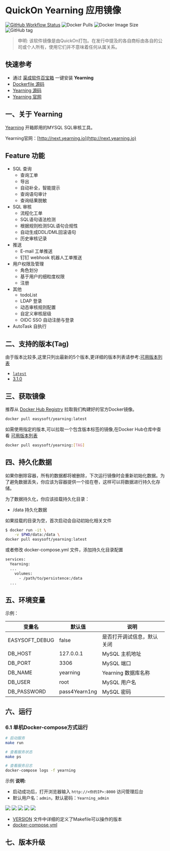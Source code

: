 <!-- 该文档是模板生成，手动修改的内容会被覆盖，详情参见：https://github.com/quicklyon/template-toolkit -->
# QuickOn Yearning 应用镜像

[![GitHub Workflow Status](https://github.com/quicklyon/yearning-docker/actions/workflows/docker.yml/badge.svg)](https://github.com/quicklyon/yearning/actions/workflows/docker.yml)
![Docker Pulls](https://img.shields.io/docker/pulls/easysoft/yearning?style=flat-square)
![Docker Image Size](https://img.shields.io/docker/image-size/easysoft/yearning?style=flat-square)
![GitHub tag](https://img.shields.io/github/v/tag/quicklyon/yearning-docker?style=flat-square)

> 申明: 该软件镜像是由QuickOn打包。在发行中提及的各自商标由各自的公司或个人所有，使用它们并不意味着任何从属关系。

## 快速参考

- 通过 [渠成软件百宝箱](https://www.qucheng.com/app-install/install-yearning-173.html) 一键安装 **Yearning**
- [Dockerfile 源码](https://github.com/quicklyon/yearning-docker)
- [Yearning 源码](https://github.com/cookieY/Yearning)
- [Yearning 官网](http://next.yearning.io)

## 一、关于 Yearning

[Yearning](https://next.yearning.io/) 开箱即用的MYSQL SQL审核工具。

Yearning官网：[http://next.yearning.io](http://next.yearning.io)

## Feature 功能

-   SQL 查询
    -   查询工单
    -   导出
    -   自动补全，智能提示
    -   查询语句审计
    -   查询结果脱敏
-   SQL 审核
    -   流程化工单
    -   SQL语句语法检测
    -   根据规则检测SQL语句合规性
    -   自动生成DDL/DML回滚语句
    -   历史审核记录
-   推送
    -   E-mail 工单推送
    -   钉钉 webhook 机器人工单推送
-   用户权限及管理
    - 角色划分
    - 基于用户的细粒度权限
    - 注册
-   其他
    -   todoList
    -   LDAP 登录
    -   动态审核规则配置
    -   自定义审核层级
    -   OIDC SSO 自动注册与登录
-   AutoTask 自执行

## 二、支持的版本(Tag)

由于版本比较多,这里只列出最新的5个版本,更详细的版本列表请参考:[可用版本列表](https://hub.docker.com/r/easysoft/yearning/tags/)

<!-- 这里是镜像的【Tag】信息，通过命令维护，详情参考：https://github.com/quicklyon/template-toolkit -->

- [`latest`](https://github.com/cookieY/Yearning/releases)
- [3.1.0](https://github.com/cookieY/Yearning/releases/tag/v3.1.0)

## 三、获取镜像

推荐从 [Docker Hub Registry](https://hub.docker.com/r/easysoft/yearning) 拉取我们构建好的官方Docker镜像。

```bash
docker pull easysoft/yearning:latest
```

如需使用指定的版本,可以拉取一个包含版本标签的镜像,在Docker Hub仓库中查看 [可用版本列表](https://hub.docker.com/r/easysoft/yearning/tags/)

```bash
docker pull easysoft/yearning:[TAG]
```

## 四、持久化数据

如果你删除容器，所有的数据都将被删除，下次运行镜像时会重新初始化数据。为了避免数据丢失，你应该为容器提供一个挂在卷，这样可以将数据进行持久化存储。

为了数据持久化，你应该挂载持久化目录：

- /data 持久化数据

如果挂载的目录为空，首次启动会自动初始化相关文件

```bash
$ docker run -it \
    -v $PWD/data:/data \
docker pull easysoft/yearning:latest
```

或者修改 docker-compose.yml 文件，添加持久化目录配置

```bash
services:
  Yearning:
  ...
    volumes:
      - /path/to/persistence:/data
  ...
```

## 五、环境变量

<!-- 这里写应用的【环境变量信息】 -->

示例：

| 变量名           | 默认值        | 说明                             |
| ---------------- | ------------- | -------------------------------- |
| EASYSOFT_DEBUG   | false         | 是否打开调试信息，默认关闭       |
| DB_HOST       | 127.0.0.1     | MySQL 主机地址                   |
| DB_PORT       | 3306          | MySQL 端口                       |
| DB_NAME         | yearning          | Yearning 数据库名称                 |
| DB_USER       | root          | MySQL 用户名                      |
| DB_PASSWORD   | pass4Yearn1ng     | MySQL 密码                        |

## 六、运行

### 6.1 单机Docker-compose方式运行

```bash
# 启动服务
make run

# 查看服务状态
make ps

# 查看服务日志
docker-compose logs -f yearning

```

<!-- 这里写应用的【make命令的备注信息】位于文档最后端 -->

示例
**说明:**

- 启动成功后，打开浏览器输入 `http://<你的IP>:8000` 访问管理后台
- 默认用户名：`admin`，默认密码：`Yearning_admin`

![](img/login.png)
![](img/dash.png)
![](img/audit.png)
![](img/query.png)
![](img/record.png)
- [VERSION](https://github.com/quicklyon/yearning-docker/blob/master/VERSION) 文件中详细的定义了Makefile可以操作的版本
- [docker-compose.yml](https://github.com/quicklyon/yearning-docker/blob/master/docker-compose.yml)

## 七、版本升级

<!-- 这里是镜像的【版本升级】信息，通过命令维护，详情参考：https://github.com/quicklyon/template-toolkit -->
